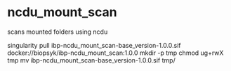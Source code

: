 # ncdu_mount_scan
scans mounted folders using ncdu

singularity pull ibp-ncdu_mount_scan-base_version-1.0.0.sif docker://biopsyk/ibp-ncdu_mount_scan:1.0.0
mkdir -p tmp
chmod ug+rwX tmp
mv ibp-ncdu_mount_scan-base_version-1.0.0.sif tmp/

